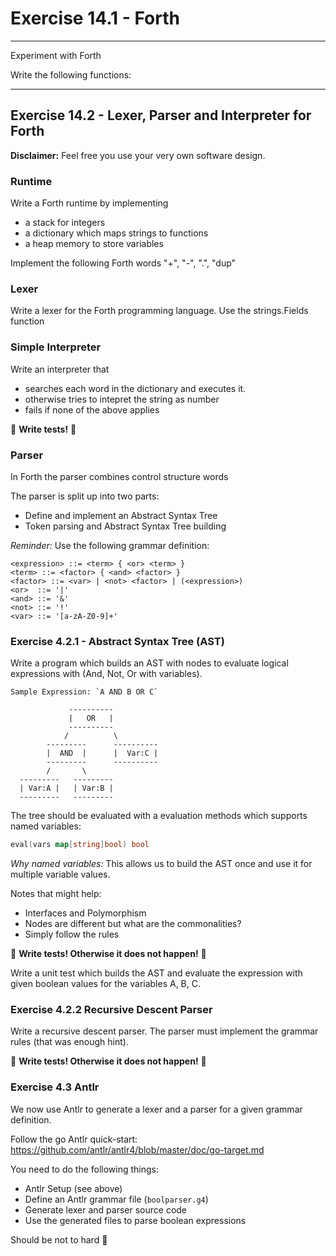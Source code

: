 # Exercise 14.1 - Forth

----
Experiment with Forth

Write the following functions:

----

## Exercise 14.2 - Lexer, Parser and Interpreter for Forth

**Disclaimer:** Feel free you use your very own software design.

### Runtime 
Write a Forth runtime by implementing
- a stack for integers
- a dictionary which maps strings to functions
- a heap memory to store variables

Implement the following Forth words 
"+", "-", ".", "dup" 

### Lexer
Write a lexer for the Forth programming language.
Use the strings.Fields function


### Simple Interpreter

Write an interpreter that 
- searches each word in the dictionary and executes it.
- otherwise tries to intepret the string as number
- fails if none of the above applies

🤥 **Write tests!** 🤥


### Parser

In Forth the parser combines control structure words 



The parser is split up into two parts:

- Define and implement an Abstract Syntax Tree
- Token parsing and Abstract Syntax Tree building

_Reminder:_ Use the following grammar definition:

```bnf
<expression> ::= <term> { <or> <term> }
<term> ::= <factor> { <and> <factor> }
<factor> ::= <var> | <not> <factor> | (<expression>)
<or>  ::= '|'
<and> ::= '&'
<not> ::= '!'
<var> ::= '[a-zA-Z0-9]+'
```

### Exercise 4.2.1 - Abstract Syntax Tree (AST)

Write a program which builds an AST with nodes to evaluate logical expressions with (And, Not, Or with variables).

```text
Sample Expression: `A AND B OR C`

             ----------
             |   OR   |
             ----------
            /          \
        ---------      ----------
        |  AND  |      |  Var:C |
        ---------      ----------
        /       \
  ---------   ---------
  | Var:A |   | Var:B |
  ---------   ---------
```

The tree should be evaluated with a evaluation methods which supports named variables:

```go
eval(vars map[string]bool) bool
```

_Why named variables:_ This allows us to build the AST once and use it for multiple variable values.

Notes that might help:

- Interfaces and Polymorphism
- Nodes are different but what are the commonalities?
- Simply follow the rules

🤥 **Write tests! Otherwise it does not happen!** 🤥

Write a unit test which builds the AST and evaluate the expression with given boolean values for the variables A, B, C.

### Exercise 4.2.2 Recursive Descent Parser

Write a recursive descent parser. The parser must implement the grammar rules  (that was enough hint).

🤥 **Write tests! Otherwise it does not happen!** 🤥

### Exercise 4.3 Antlr

We now use Antlr to generate a lexer and a parser for a given grammar definition.

Follow the go Antlr quick-start: <https://github.com/antlr/antlr4/blob/master/doc/go-target.md>

You need to do the following things:

- Antlr Setup (see above)
- Define an Antlr grammar file (`boolparser.g4`)
- Generate lexer and parser source code
- Use the generated files to parse boolean expressions

Should be not to hard 🤙
